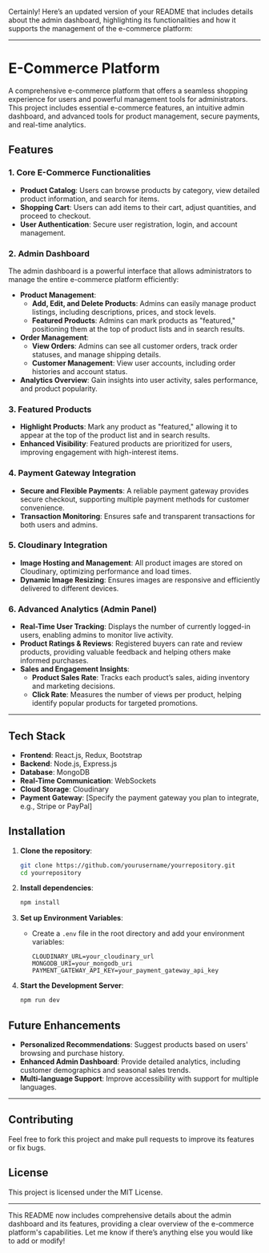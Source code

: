 Certainly! Here’s an updated version of your README that includes details about the admin dashboard, highlighting its functionalities and how it supports the management of the e-commerce platform:

---

# E-Commerce Platform

A comprehensive e-commerce platform that offers a seamless shopping experience for users and powerful management tools for administrators. This project includes essential e-commerce features, an intuitive admin dashboard, and advanced tools for product management, secure payments, and real-time analytics.

## Features

### 1. Core E-Commerce Functionalities

- **Product Catalog**: Users can browse products by category, view detailed product information, and search for items.
- **Shopping Cart**: Users can add items to their cart, adjust quantities, and proceed to checkout.
- **User Authentication**: Secure user registration, login, and account management.

### 2. Admin Dashboard

The admin dashboard is a powerful interface that allows administrators to manage the entire e-commerce platform efficiently:

- **Product Management**:
  - **Add, Edit, and Delete Products**: Admins can easily manage product listings, including descriptions, prices, and stock levels.
  - **Featured Products**: Admins can mark products as "featured," positioning them at the top of product lists and in search results.
- **Order Management**:
  - **View Orders**: Admins can see all customer orders, track order statuses, and manage shipping details.
  - **Customer Management**: View user accounts, including order histories and account status.
- **Analytics Overview**: Gain insights into user activity, sales performance, and product popularity.

### 3. Featured Products

- **Highlight Products**: Mark any product as "featured," allowing it to appear at the top of the product list and in search results.
- **Enhanced Visibility**: Featured products are prioritized for users, improving engagement with high-interest items.

### 4. Payment Gateway Integration

- **Secure and Flexible Payments**: A reliable payment gateway provides secure checkout, supporting multiple payment methods for customer convenience.
- **Transaction Monitoring**: Ensures safe and transparent transactions for both users and admins.

### 5. Cloudinary Integration

- **Image Hosting and Management**: All product images are stored on Cloudinary, optimizing performance and load times.
- **Dynamic Image Resizing**: Ensures images are responsive and efficiently delivered to different devices.

### 6. Advanced Analytics (Admin Panel)

- **Real-Time User Tracking**: Displays the number of currently logged-in users, enabling admins to monitor live activity.
- **Product Ratings & Reviews**: Registered buyers can rate and review products, providing valuable feedback and helping others make informed purchases.
- **Sales and Engagement Insights**:
  - **Product Sales Rate**: Tracks each product’s sales, aiding inventory and marketing decisions.
  - **Click Rate**: Measures the number of views per product, helping identify popular products for targeted promotions.

---

## Tech Stack

- **Frontend**: React.js, Redux, Bootstrap
- **Backend**: Node.js, Express.js
- **Database**: MongoDB
- **Real-Time Communication**: WebSockets
- **Cloud Storage**: Cloudinary
- **Payment Gateway**: [Specify the payment gateway you plan to integrate, e.g., Stripe or PayPal]

## Installation

1. **Clone the repository**:

   ```bash
   git clone https://github.com/yourusername/yourrepository.git
   cd yourrepository
   ```

2. **Install dependencies**:

   ```bash
   npm install
   ```

3. **Set up Environment Variables**:

   - Create a `.env` file in the root directory and add your environment variables:
     ```plaintext
     CLOUDINARY_URL=your_cloudinary_url
     MONGODB_URI=your_mongodb_uri
     PAYMENT_GATEWAY_API_KEY=your_payment_gateway_api_key
     ```

4. **Start the Development Server**:
   ```bash
   npm run dev
   ```

## Future Enhancements

- **Personalized Recommendations**: Suggest products based on users' browsing and purchase history.
- **Enhanced Admin Dashboard**: Provide detailed analytics, including customer demographics and seasonal sales trends.
- **Multi-language Support**: Improve accessibility with support for multiple languages.

---

## Contributing

Feel free to fork this project and make pull requests to improve its features or fix bugs.

## License

This project is licensed under the MIT License.

---

This README now includes comprehensive details about the admin dashboard and its features, providing a clear overview of the e-commerce platform's capabilities. Let me know if there’s anything else you would like to add or modify!
